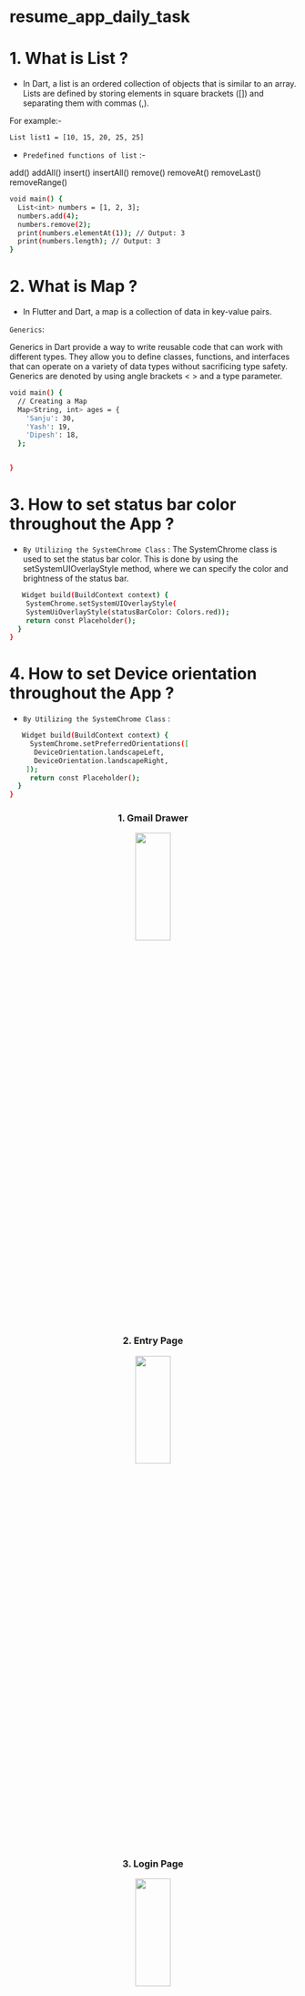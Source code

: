 # resume_app_daily_task


# 1. What is List ?

* In Dart, a list is an ordered collection of objects that is similar to an array. Lists are defined by storing elements in square brackets ([]) and separating them with commas (,). 

For example:-
 ```bash
 List list1 = [10, 15, 20, 25, 25] 
 ```

* `Predefined functions of list` :-

add() addAll() insert() insertAll()
remove() removeAt() removeLast() removeRange()

```bash
void main() {
  List<int> numbers = [1, 2, 3];
  numbers.add(4);
  numbers.remove(2);
  print(numbers.elementAt(1)); // Output: 3
  print(numbers.length); // Output: 3
}


```



# 2. What is Map ?

*  In Flutter and Dart, a map is a collection of data in key-value pairs.

`Generics`:

Generics in Dart provide a way to write reusable code that can work with different types. They allow you to define classes, functions, and interfaces that can operate on a variety of data types without sacrificing type safety. Generics are denoted by using angle brackets < > and a type parameter.


```bash
void main() {
  // Creating a Map
  Map<String, int> ages = {
    'Sanju': 30,
    'Yash': 19,
    'Dipesh': 18,
  };


}

```





# 3. How to set status bar color throughout the App ?


* `By Utilizing the SystemChrome Class` :
The SystemChrome class is used to set the status bar color. This is done by using the setSystemUIOverlayStyle method, where we can specify the color and brightness of the status bar.

```bash
   Widget build(BuildContext context) {
    SystemChrome.setSystemUIOverlayStyle(
    SystemUiOverlayStyle(statusBarColor: Colors.red));
    return const Placeholder();
  }
}

```
# 4. How to set Device orientation throughout the App ?


* `By Utilizing the SystemChrome Class` :


```bash
   Widget build(BuildContext context) {
     SystemChrome.setPreferredOrientations([
      DeviceOrientation.landscapeLeft,
      DeviceOrientation.landscapeRight,
    ]);
     return const Placeholder();
  }
}

```
<h3 align = "center"> 1. Gmail Drawer </h3>

<p align = "center">
<img src= "https://github.com/Yash-978/resume_app_daily_task/assets/147479013/0d504eac-a099-4d3e-806e-0137fd6a21b3" width=35%
height=22% >
</p>


<h3 align = "center"> 2. Entry Page </h3>

<p align = "center">
<img src= "https://github.com/Yash-978/resume_app_daily_task/assets/147479013/b7672a1f-559b-4820-ba9a-17ec3e618d59" width=35%
height=22% >
</p>

<h3 align = "center"> 3. Login Page </h3>

<p align = "center">
<img src= "https://github.com/Yash-978/resume_app_daily_task/assets/147479013/4c014893-c6f7-4e47-878e-4b1839e7dd79" width=35%
height=22% >
</p>



